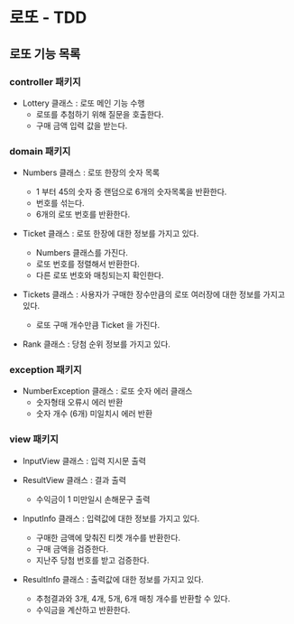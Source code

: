 # 로또 - TDD

## 로또 기능 목록

### controller 패키지


- Lottery 클래스 : 로또 메인 기능 수행
  - 로또를 추첨하기 위해 질문을 호출한다.
  - 구매 금액 입력 값을 받는다.


### domain 패키지

- Numbers 클래스 : 로또 한장의 숫자 목록
  - 1 부터 45의 숫자 중 랜덤으로 6개의 숫자목록을 반환한다.
  - 번호를 섞는다.
  - 6개의 로또 번호를 반환한다.
  

- Ticket 클래스 : 로또 한장에 대한 정보를 가지고 있다.
  - Numbers 클래스를 가진다.
  - 로또 번호를 정렬해서 반환한다.
  - 다른 로또 번호와 매칭되는지 확인한다.


- Tickets 클래스 : 사용자가 구매한 장수만큼의 로또 여러장에 대한 정보를 가지고 있다.
  - 로또 구매 개수만큼 Ticket 을 가진다.
  

- Rank 클래스 : 당첨 순위 정보를 가지고 있다.



### exception 패키지

- NumberException 클래스 : 로또 숫자 에러 클래스
  - 숫자형태 오류시 에러 반환
  - 숫자 개수 (6개) 미일치시 에러 반환



### view 패키지

- InputView 클래스 : 입력 지시문 출력


- ResultView 클래스 : 결과 출력
  - 수익금이 1 미만일시 손해문구 출력


- InputInfo 클래스 : 입력값에 대한 정보를 가지고 있다.
  - 구매한 금액에 맞춰진 티켓 개수를 반환한다. 
  - 구매 금액을 검증한다.
  - 지난주 당첨 번호를 받고 검증한다.


- ResultInfo 클래스 : 출력값에 대한 정보를 가지고 있다.
  - 추첨결과와 3개, 4개, 5개, 6개 매칭 개수를 반환할 수 있다.
  - 수익금을 계산하고 반환한다.